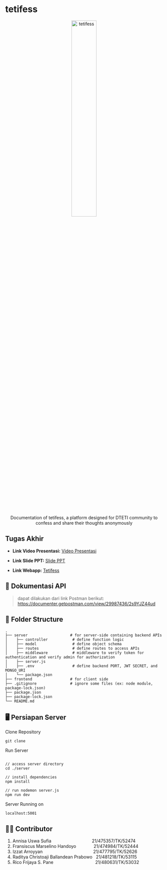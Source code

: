 # tetifess
<div align="center">
  <img src="https://github.com/annisauswa/tetifess-paw/assets/24343313/4c16b078-27bd-4bfd-91ff-47d0e24d6e8e" alt="tetifess" width="40%">
  <p>Documentation of tetifess, a platform designed for DTETI community to confess and share their thoughts anonymously</p>
</div>

## Tugas Akhir

- **Link Video Presentasi:** [Video Presentasi](https://www.youtube.com/watch?v=contoh)

- **Link Slide PPT:** [Slide PPT](https://link-slide-ppt-example.com)

- **Link Webapp:** [Tetifess](https://webapp-example.com)


## 📜 Dokumentasi API
> dapat dilakukan dari link Postman berikut: https://documenter.getpostman.com/view/29987436/2s9YJZ44ud

## 📁 Folder Structure
    .
    ├── server                   # for server-side containing backend APIs
    │    ├── controller           # define function logic
    │    ├── model                # define object schema
    │    ├── routes               # define routes to access APIs
    │    ├── middleware           # middleware to verify token for authentication and verify admin for authorization
    │    ├── server.js            
    │    ├── .env                 # define backend PORT, JWT SECRET, and MONGO_URI
    │    └── package.json
    ├── frontend                 # for client side
    ├── .gitignore               # ignore some files (ex: node module, package-lock.json)
    ├── package.json             
    ├── package-lock.json        
    └── README.md

## 🖥 Persiapan Server

Clone Repository
  ```
  git clone
  ```

Run Server
  ```
  
  // access server directory
  cd ./server
  
  // install dependencies
  npm install
  
  // run nodemon server.js
  npm run dev
  
  ```

Server Running on
  ```
  localhost:5001
  ```

## 👨‍💻 Contributor
  1. Annisa Uswa Sufia &emsp;&emsp;&emsp;&emsp;&emsp;&emsp;&emsp;&emsp;&emsp;21/475357/TK/52474 <br>
  2. Fransiscus Marselino Handoyo&emsp;&emsp;&emsp;&emsp;21/474984/TK/52444 <br>
  3. Izzat Arroyyan &emsp;&emsp;&emsp;&emsp;&emsp;&emsp;&emsp;&emsp;&emsp;&emsp;&emsp; 21/477795/TK/52626 <br>
  5. Raditya Christoaji Ballandean Prabowo &nbsp; 21/481218/TK/53115 <br>
  6. Rico Frijaya S. Pane &emsp;&emsp;&emsp;&emsp;&emsp;&emsp;&emsp;&emsp;&emsp; 21/480631/TK/53032 <br>

